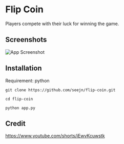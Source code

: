 
# Flip Coin

Players compete with their luck for winning the game.





## Screenshots

![App Screenshot](file:///home/anon/Pictures/Screenshots/Screenshot%20from%202024-04-15%2022-26-13.png
)

## Installation
Requirement: python

```
git clone https://github.com/seejn/flip-coin.git
```
```
cd flip-coin
```
```
python app.py
```
## Credit

https://www.youtube.com/shorts/iEwvKcuwstk
